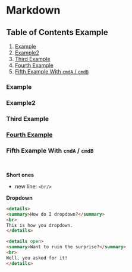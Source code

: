 # Markdown

## Table of Contents Example

1. [Example](#example)
2. [Example2](#example2)
3. [Third Example](#third-example)
4. [Fourth Example](#fourth-examplehttpwwwfourthexamplecom)
5. [Fifth Example With `cmdA` / `cmdB`](#fifth-example-with-cmda-/-cmdb)


### Example
### Example2
### Third Example
### [Fourth Example](http://www.fourthexample.com)
### Fifth Example With `cmdA` / `cmdB`

<br/>

**Short ones**

  * new line: `<br/>`


**Dropdown**
```html
<details>
<summary>How do I dropdown?</summary>
<br>
This is how you dropdown.
</details>
```
```html
<details open>
<summary>Want to ruin the surprise?</summary>
<br>
Well, you asked for it!
</details>
```